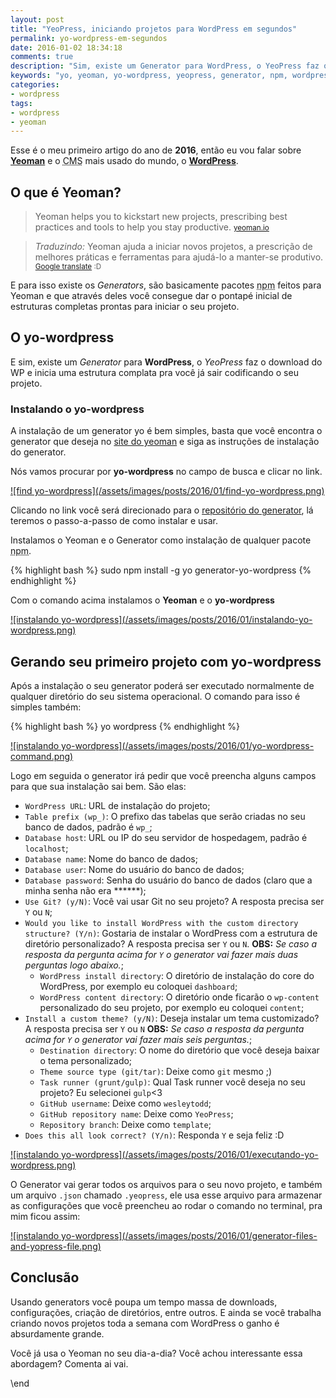 ```yaml
---
layout: post
title: "YeoPress, iniciando projetos para WordPress em segundos"
permalink: yo-wordpress-em-segundos
date: 2016-01-02 18:34:18
comments: true
description: "Sim, existe um Generator para WordPress, o YeoPress faz o download do WP e inicia uma estrutura complata pra você já sair codificando o seu projeto"
keywords: "yo, yeoman, yo-wordpress, yeopress, generator, npm, wordpress, wp"
categories:
- wordpress
tags:
- wordpress
- yeoman
---
```


Esse é o meu primeiro artigo do ano de **2016**, então eu vou falar sobre **[Yeoman](http://yeoman.io/)** e o <abbr title="Content Management System">CMS</abbr> mais usado do mundo, o **[WordPress](https://wordpress.org/)**.

## O que é Yeoman?

> Yeoman helps you to kickstart new projects, prescribing best practices and tools to help you stay productive.
  > <small>[yeoman.io](http://yeoman.io/)</small>

> _Traduzindo:_ Yeoman ajuda a iniciar novos projetos, a prescrição de melhores práticas e ferramentas para ajudá-lo a manter-se produtivo.
  > <small>[Google translate](https://goo.gl/d9zH8D) :D</small>

E para isso existe os _Generators_, são basicamente pacotes <abbr title="node package manager">npm</abbr> feitos para Yeoman e que através deles você consegue dar o pontapé inicial de estruturas completas prontas para iniciar o seu projeto.

## O yo-wordpress

E sim, existe um _Generator_ para **WordPress**, o _YeoPress_ faz o download do WP e inicia uma estrutura complata pra você já sair codificando o seu projeto.

### Instalando o yo-wordpress

A instalação de um generator yo é bem simples, basta que você encontra o generator que deseja no [site do yeoman](http://yeoman.io/generators/) e siga as instruções de instalação do generator.

Nós vamos procurar por **yo-wordpress** no campo de busca e clicar no link.

<a href="/assets/images/posts/2016/01/find-yo-wordpress.png" class="swipebox" rel="gallery" title="find yo-wordpress">
![find yo-wordpress](/assets/images/posts/2016/01/find-yo-wordpress.png)
</a>

Clicando no link você será direcionado para o [repositório do generator](https://github.com/romainberger/yeoman-wordpress), lá teremos o passo-a-passo de como instalar e usar.

Instalamos o Yeoman e o Generator como instalação de qualquer pacote <abbr title="node package manager">npm</abbr>.

{% highlight bash %}
sudo npm install -g yo generator-yo-wordpress
{% endhighlight %}

Com o comando acima instalamos o **Yeoman** e o **yo-wordpress**

<a href="/assets/images/posts/2016/01/instalando-yo-wordpress.png" class="swipebox" rel="gallery" title="Instalando yo-wordpress">
![instalando yo-wordpress](/assets/images/posts/2016/01/instalando-yo-wordpress.png)
</a>

## Gerando seu primeiro projeto com yo-wordpress

Após a instalação o seu generator poderá ser executado normalmente de qualquer diretório do seu sistema operacional. O comando para isso é simples também:

{% highlight bash %}
yo wordpress
{% endhighlight %}

<a href="/assets/images/posts/2016/01/yo-wordpress-command.png" class="swipebox" rel="gallery" title="command yo wordpress">
![instalando yo-wordpress](/assets/images/posts/2016/01/yo-wordpress-command.png)
</a>

Logo em seguida o generator irá pedir que você preencha alguns campos para que sua instalação sai bem. São elas:

* `WordPress URL`: URL de instalação do projeto;
* `Table prefix (wp_)`: O prefixo das tabelas que serão criadas no seu banco de dados, padrão é `wp_`;
* `Database host`: URL ou IP do seu servidor de hospedagem, padrão é `localhost`;
* `Database name`: Nome do banco de dados;
* `Database user`: Nome do usuário do banco de dados;
* `Database password`: Senha do usuário do banco de dados (claro que a minha senha não era ******);
* `Use Git? (y/N)`: Você vai usar Git no seu projeto? A resposta precisa ser `Y` ou `N`;
* `Would you like to install WordPress with the custom directory structure? (Y/n)`: Gostaria de instalar o WordPress com a estrutura de diretório personalizado? A resposta precisa ser `Y` ou `N`. **OBS:** _Se caso a resposta da pergunta acima for `Y` o generator vai fazer mais duas perguntas logo abaixo._;
  * `WordPress install directory`: O diretório de instalação do core do WordPress, por exemplo eu coloquei `dashboard`;
  * `WordPress content directory`: O diretório onde ficarão o `wp-content` personalizado do seu projeto, por exemplo eu coloquei `content`;
* `Install a custom theme? (y/N)`: Deseja instalar um tema customizado? A resposta precisa ser `Y` ou `N` **OBS:** _Se caso a resposta da pergunta acima for `Y` o generator vai fazer mais seis perguntas._;
  * `Destination directory`: O nome do diretório que você deseja baixar o tema personalizado;
  * `Theme source type (git/tar)`: Deixe como `git` mesmo ;)
  * `Task runner (grunt/gulp)`: Qual Task runner você deseja no seu projeto? Eu selecionei `gulp`<3
  * `GitHub username`: Deixe como `wesleytodd`;
  * `GitHub repository name`: Deixe como `YeoPress`;
  * `Repository branch`: Deixe como `template`;
* `Does this all look correct? (Y/n)`: Responda `Y` e seja feliz :D

<a href="/assets/images/posts/2016/01/executando-yo-wordpress.png" class="swipebox" rel="gallery" title="executando yo wordpress">
![instalando yo-wordpress](/assets/images/posts/2016/01/executando-yo-wordpress.png)
</a>

O Generator vai gerar todos os arquivos para o seu novo projeto, e também um arquivo `.json` chamado `.yeopress`, ele usa esse arquivo para armazenar as configurações que você preencheu ao rodar o comando no terminal, pra mim ficou assim:

<a href="/assets/images/posts/2016/01/generator-files-and-yopress-file.png" class="swipebox" rel="gallery" title="generator files">
![instalando yo-wordpress](/assets/images/posts/2016/01/generator-files-and-yopress-file.png)
</a>

## Conclusão

Usando generators você poupa um tempo massa de downloads, configurações, criação de diretórios, entre outros. E ainda se você trabalha criando novos projetos toda a semana com WordPress o ganho é absurdamente grande.

Você já usa o Yeoman no seu dia-a-dia? Você achou interessante essa abordagem? Comenta ai vai.

\end
